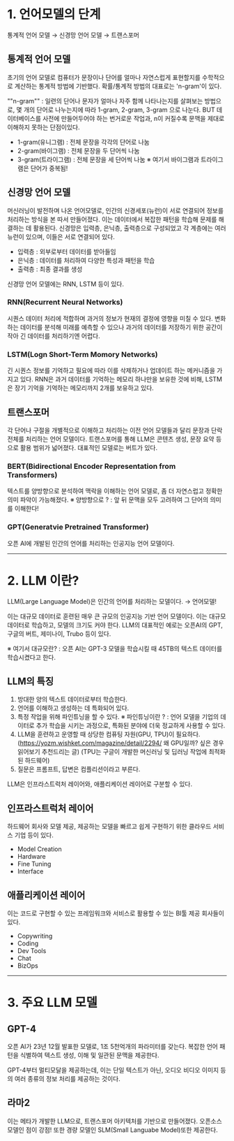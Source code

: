 # 1. 언어모델의 단계

통계적 언어 모델 → 신경망 언어 모델 → 트랜스포머

## 통계적 언어 모델

초기의 언어 모델로 컴퓨터가 문장이나 단어를 얼마나 자연스럽게 표현할지를 수학적으로 계산하는 통계적 방법에 기반했다. 확률/통계적 방법의 대표로는 'n-gram'이 있다. 



""n-gram"" : 일련의 단어나 문자가 얼마나 자주 함께 나타나는지를 살펴보는 방법으로, 몇 개의 단어로 나누는지에 따라 1-gram, 2-gram, 3-gram 으로 나눈다. BUT 데이터베이스를 사전에 만들어두어야 하는 번거로운 작업과, n이 커질수록 문맥을 제대로 이해하지 못하는 단점이있다.  

- 1-gram(유니그램) : 전체 문장을 각각의 단어로 나눔 
- 2-gram(바이그램) : 전체 문장을 두 단어씩 나눔
- 3-gram(트라이그램) : 전체 문장을 세 단어씩 나눔
※ 여기서 바이그램과 트라이그램은 단어가 중복됨!


## 신경망 언어 모델

머신러닝이 발전하며 나온 언어모델로, 인간의 신경세포(뉴런)이 서로 연결되어 정보를 처리하는 방식을 본 따서 만들어졌다. 이는 데이터에서 복잡한 패턴을 학습해 문제를 해결하는 데 활용된다. 신경망은 입력층, 은닉층, 출력층으로 구성되었고 각 계층에는 여러 뉴런이 있으며, 이들은 서로 연결되어 있다. 

- 입력층 : 외부로부터 데이터를 받아들임
- 은닉층 : 데이터를 처리하여 다양한 특성과 패턴을 학습
- 출력층  : 최종 결과를 생성

신경망 언어 모델에는 RNN, LSTM 등이 있다. 

### RNN(Recurrent Neural Networks) 

시퀀스 데이터 처리에 적합하며 과거의 정보가 현재의 결정에 영향을 미칠 수 있다. 변화하는 데이터를 분석해 미래를 예측할 수 있으나 과거의 데이터를 저장하기 위한 공간이 작아 긴 데이터를 처리하기엔 어렵다.

### LSTM(Logn Short-Term Momory Networks) 

긴 시퀀스 정보를 기억하고 필요에 따라 이를 삭제하거나 업데이트 하는 메커니즘을 가지고 있다. RNN은 과거 데이터를 기억하는 메모리 하나만을 보유한 것에 비해, LSTM은 장기 기억을 기억하는 메모리까지 2개를 보유하고 있다. 


## 트랜스포머 

각 단어나 구절을 개별적으로 이해하고 처리하는 이전 언어 모델들과 달리 문장과 단락 전체를 처리하는 언어 모델이다. 트랜스포머를 통해 LLM은 콘텐츠 생성, 문장 요약 등으로 활용 범위가 넓어졌다. 대표적인 모델로는 버트가 있다. 

### BERT(Bidirectional Encoder Representation from Transformers) 

텍스트를 양방향으로 분석하여 맥락을 이해하는 언어 모델로, 좀 더 자연스럽고 정확한 의미 파악이 가능해졌다. 
       ※ 양방향으로 ? : 앞 뒤 문맥을 모두 고려하여 그 단어의 의미를 이해한다! 

### GPT(Generatvie Pretrained Transformer) 

오픈 AI에 개발된 인간의 언어를 처리하는 인공지능 언어 모델이다. 

---


# 2. LLM 이란?

LLM(Large Language Model)은 인간의 언어를 처리하는 모델이다. → 언어모델! 

이는 대규모 데이터로 훈련된 매우 큰 규모의 인공지능 기반 언어 모델이다. 이는 대규모 데이터로 학습하고, 모델의 크기도 커야 한다. LLM의 대표적인 예로는 오픈AI의 GPT, 구글의 버트, 제미나이, Trubo 등이 있다. 

※ 여기서 대규모란? : 오픈 AI는 GPT-3 모델을 학습시킬 때 45TB의 텍스트 데이터를 학습시켰다고 한다. 

## LLM의 특징

1. 방대한 양의 텍스트 데이터로부터 학습한다.
2. 언어를 이해하고 생성하는 데 특화되어 있다. 
3. 특정 작업을 위해 파인튜닝을 할 수 있다. 
   ※ 파인튜닝이란 ? : 언어 모델을 기업의 데이터로 추가 학습을 시키는 과정으로, 특화된 분야에 더욱 정교하게 사용할 수 있다. 
4. LLM을 훈련하고 운영할 때 상당한 컴퓨팅 자원(GPU, TPU)이 필요하다. (https://yozm.wishket.com/magazine/detail/2294/ 왜 GPU일까? 싶은 경우 읽어보기 추천드리는 글) (TPU는 구글이 개발한 머신러닝 및 딥러닝 작업에 최적화된 하드웨어)
5. 질문은 프롬프트, 답변은 컴플리션이라고 부른다. 

LLM은 인프라스트럭처 레이어와, 애플리케이션 레이어로 구분할 수 있다. 


## 인프라스트럭처 레이어

하드웨어 회사와 모델 제공, 제공하는 모델을 빠르고 쉽게 구현하기 위한 클라우드 서비스 기업 등이 있다. 

- Model Creation
- Hardware
- Fine Tuning
- Interface

## 애플리케이션 레이어

이는 코드로 구현할 수 있는 프레임워크와 서비스로 활용할 수 있는 BI툴 제공 회사들이 있다. 

- Copywriting
- Coding
- Dev Tools
- Chat
- BizOps

---

# 3. 주요 LLM 모델

## GPT-4

오픈 AI가 23년 12월 발표한 모델로, 1조 5천억개의 파라미터를 갖는다. 복잡한 언어 패턴을 식별하여 텍스트 생성, 이해 및 일관된 문맥을 제공한다. 

GPT-4부터 멀티모달을 제공하는데, 이는 단일 텍스트가 아닌, 오디오 비디오 이미지 등의 여러 종류의 정보 처리를 제공하는 것이다. 

## 라마2
이는 메타가 개발한 LLM으로, 트랜스포머 아키텍처를 기반으로 만들어졌다. 오픈소스 모델인 점이 강점! 또한 경량 모델인 SLM(Small Languabe Model)또한 제공한다. 



